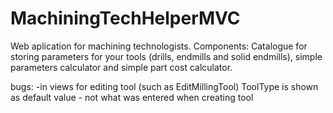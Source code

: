 # MachiningTechHelperMVC

Web aplication for machining technologists.
Components: Catalogue for storing parameters for your tools (drills, endmills and solid endmills), simple parameters calculator and simple part cost calculator.

bugs:
-in views for editing tool (such as EditMillingTool) ToolType is shown as default value - not what was entered when creating tool